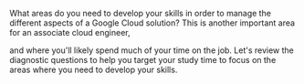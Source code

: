  What areas do you need to develop your skills in order to manage the different aspects of a Google Cloud solution? This is another important area for an associate cloud engineer,

and where you'll likely spend much of your time on the job. Let's review the diagnostic questions to help you target your study time to focus on the areas where you need to develop your skills.

